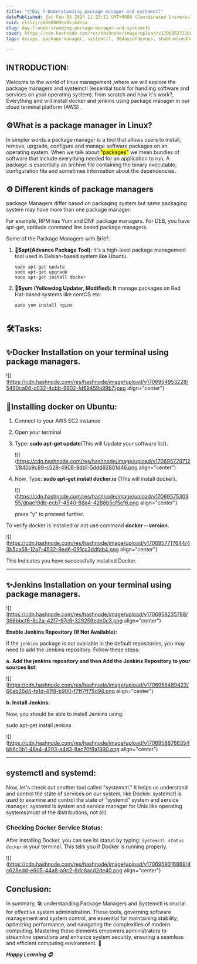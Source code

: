 ```yaml
---
title: "📦Day 7-Understanding package manager and systemctl"
datePublished: Sat Feb 03 2024 11:23:11 GMT+0000 (Coordinated Universal Time)
cuid: cls5zjry6000009kxdxj6anoa
slug: day-7-understanding-package-manager-and-systemctl
cover: https://cdn.hashnode.com/res/hashnode/image/upload/v1706952721684/fb444eec-22a1-4d26-8e7b-04524a3d9adb.png
tags: devops, package-manager, systemctl, 90daysofdevops, shubhamlondhe, trainwithshubham, devopscommunity

---
```


## **INTRODUCTION:**

Welcome to the world of linux management ,where we will explore the package managers and systemctl (essential tools for handling software and services on your operating system). from scratch and how it's work?, Everything and will install docker and jenkins using package manager in our cloud terminal platform (AWS) .

## ⚙️**What is a package manager in Linux?**

In simpler words a package manager is a tool that allows users to install, remove, upgrade, configure and manage software packages on an operating system. When we talk about <mark>"packages"</mark> we mean bundles of software that include everything needed for an application to run, A package is essentially an archive file containing the binary executable, configuration file and sometimes information about the dependencies.

## ⚙️ **Different kinds of package managers**

package Managers differ based on packaging system but same packaging system may have more than one package manager.

For example, RPM has Yum and DNF package managers. For DEB, you have apt-get, aptitude command line based package managers.

Some of the Package Managers with Brief:

1. **🔧$apt(Advance Package Tool)**: It's a high-level package management tool used in Debian-based system like Ubuntu.
    
    ```plaintext
    sudo apt-get update
    sudo apt-get upgrade
    sudo apt-get install docker 
    ```
    
2. **🔧$yum (Yellowdog Updater, Modified): It** manage packages on Red Hat-based systems like centOS etc.
    
    ```plaintext
    sudo yum install nginx
    ```
    

# **<sup>🛠️Tasks:</sup>**

## **✨Docker Installation on your terminal using package managers.**

![](https://cdn.hashnode.com/res/hashnode/image/upload/v1706954953228/5490ca06-c032-4cbb-9902-fd69459a99b7.jpeg align="center")

## 🐳Installing docker on Ubuntu:

1. Connect to your AWS EC2 instance
    
2. Open your terminal
    
3. Type: **sudo apt-get update**(This will Update your software list).
    
    ![](https://cdn.hashnode.com/res/hashnode/image/upload/v1706957297121/845b9c89-c528-4908-8db1-5ddd82801d46.png align="center")
    
4. Now, Type: **sudo apt-get install docker.io** (This will install docker)**.**
    
    ![](https://cdn.hashnode.com/res/hashnode/image/upload/v1706957530955/dbae19db-ecb7-4540-88a4-4288b5cf5ef6.png align="center")
    
    press "y" to proceed further.
    

To verify docker is installed or not use command **docker --version.**

![](https://cdn.hashnode.com/res/hashnode/image/upload/v1706957717644/43b5ca58-12a7-4532-9ed6-091cc3ddfab4.png align="center")

This Indicates you have successfully installed Docker.

---

## ✨**Jenkins Installation on your terminal using package managers.**

![](https://cdn.hashnode.com/res/hashnode/image/upload/v1706958235788/368bbcf6-8c2a-42f7-97c6-329259ede0c3.png align="center")

**Enable Jenkins Repository (If Not Available):**

If the `jenkins` package is not available in the default repositories, you may need to add the Jenkins repository. Follow these steps:

**a.** **Add the jenkins repository and then Add the Jenkins Repository to your sources list:**

![](https://cdn.hashnode.com/res/hashnode/image/upload/v1706958489423/66ab26d4-fe1d-41f8-b900-f7ff7ff79d98.png align="center")

**b. Install Jenkins:**

Now, you should be able to install Jenkins using:

sudo apt-get install jenkins

![](https://cdn.hashnode.com/res/hashnode/image/upload/v1706958876635/fbb6c0b1-48a4-4203-a4d3-8ac70f8a1890.png align="center")

---

## **systemctl and systemd:**

Now, let's check out another tool called "systemctl." It helps us understand and control the state of services on our system, like Docker. systemctl is used to examine and control the state of “systemd” system and service manager. systemd is system and service manager for Unix like operating systems(most of the distributions, not all)

### Checking Docker Service Status:

After installing Docker, you can see its status by typing: `systemctl status docker` in your terminal. This tells you if Docker is running properly.

![](https://cdn.hashnode.com/res/hashnode/image/upload/v1706959016869/4c628edd-e605-44a8-a9c2-8dc8acd2de40.png align="center")

## **Conclusion:**

In summary, 🛠️ understanding Package Managers and Systemctl is crucial for effective system administration. These tools, governing software management and system control, are essential for maintaining stability, optimizing performance, and navigating the complexities of modern computing. Mastering these elements empowers administrators to streamline operations and enhance system security, ensuring a seamless and efficient computing environment. 🚀

***Happy Learning 😊***